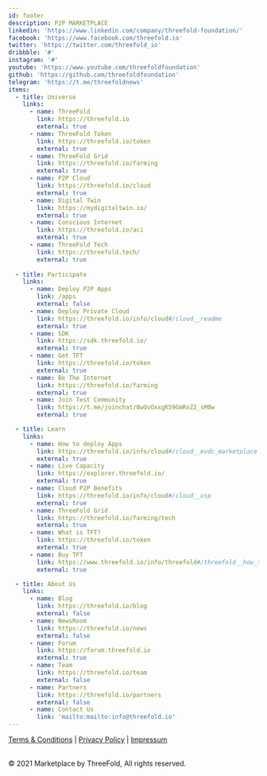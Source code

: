 ```yaml
---
id: footer
description: P2P MARKETPLACE
linkedin: 'https://www.linkedin.com/company/threefold-foundation/'
facebook: 'https://www.facebook.com/threefold.io'
twitter: 'https://twitter.com/threefold_io'
dribbble: '#'
instagram: '#'
youtube: 'https://www.youtube.com/threefoldfoundation'
github: 'https://github.com/threefoldfoundation'
telegram: 'https://t.me/threefoldnews'
items:
  - title: Universe
    links: 
      - name: ThreeFold
        link: https://threefold.io
        external: true
      - name: ThreeFold Token
        link: https://threefold.io/token
        external: true
      - name: ThreeFold Grid
        link: https://threefold.io/farming
        external: true
      - name: P2P Cloud
        link: https://threefold.io/cloud
        external: true
      - name: Digital Twin
        link: https://mydigitaltwin.io/
        external: true
      - name: Conscious Internet
        link: https://threefold.io/aci
        external: true
      - name: ThreeFold Tech
        link: https://threefold.tech/
        external: true
        
  - title: Participate
    links: 
      - name: Deploy P2P Apps
        link: /apps
        external: false
      - name: Deploy Private Cloud
        link: https://threefold.io/info/cloud#/cloud__readme
        external: true
      - name: SDK
        link: https://sdk.threefold.io/
        external: true
      - name: Get TFT
        link: https://threefold.io/token
        external: true
      - name: Be The Internet
        link: https://threefold.io/farming
        external: true
      - name: Join Test Community
        link: https://t.me/joinchat/BwOvOxxgK59GmRoZ2_sM0w
        external: true

  - title: Learn
    links: 
      - name: How to deploy Apps
        link: https://threefold.io/info/cloud#/cloud__evdc_marketplace
        external: true
      - name: Live Capacity
        link: https://explorer.threefold.io/
        external: true
      - name: Cloud P2P Benefits
        link: https://threefold.io/info/cloud#/cloud__usp
        external: true
      - name: ThreeFold Grid
        link: https://threefold.io/farming/tech
        external: true
      - name: What is TFT?
        link: https://threefold.io/token
        external: true
      - name: Buy TFT
        link: https://www.threefold.io/info/threefold#/threefold__how_to_buy_and_sell
        external: true

  - title: About Us
    links: 
      - name: Blog
        link: https://threefold.io/blog
        external: false
      - name: NewsRoom
        link: https://threefold.io/news
        external: false
      - name: Forum
        link: https://forum.threefold.io
        external: true
      - name: Team
        link: https://threefold.io/team
        external: false
      - name: Partners
        link: https://threefold.io/partners
        external: false
      - name: Contact Us
        link: 'mailto:mailto:info@threefold.io'
---
```


[Terms & Conditions](https://threefold.io/info/legal#/legal__terms_conditions_websites) | [Privacy Policy](https://threefold.io/info/legal#/legal__privacypolicy) | [Impressum]()

<br/>
&#xA9; 2021 Marketplace by ThreeFold, All rights reserved.


